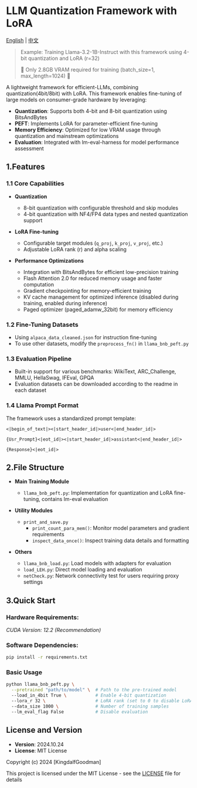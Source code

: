 # LLM Quantization Framework with LoRA

[English](README.md) | [中文](README_zh-CN.md)

> Example: Training Llama-3.2-1B-Instruct with this framework using 4-bit quantization and LoRA (r=32)
> 
> :rocket: Only 2.8GB VRAM required for training (batch_size=1, max_length=1024) :rocket:

A lightweight framework for efficient-LLMs, combining quantization(4bit/8bit) with LoRA. This framework enables fine-tuning of large models on consumer-grade hardware by leveraging:
- **Quantization**: Supports both 4-bit and 8-bit quantization using BitsAndBytes
- **PEFT**: Implements LoRA for parameter-efficient fine-tuning
- **Memory Efficiency**: Optimized for low VRAM usage through quantization and mainstream optimizations
- **Evaluation**: Integrated with lm-eval-harness for model performance assessment
 
## 1.Features

### 1.1 Core Capabilities

- **Quantization**
  - 8-bit quantization with configurable threshold and skip modules
  - 4-bit quantization with NF4/FP4 data types and nested quantization support


- **LoRA Fine-tuning**
  - Configurable target modules (`q_proj`, `k_proj`, `v_proj`, etc.)
  - Adjustable LoRA rank (r) and alpha scaling

- **Performance Optimizations**
  - Integration with BitsAndBytes for efficient low-precision training
  - Flash Attention 2.0 for reduced memory usage and faster computation
  - Gradient checkpointing for memory-efficient training
  - KV cache management for optimized inference (disabled during training, enabled during inference)
  - Paged optimizer (paged_adamw_32bit) for memory efficiency

### 1.2 Fine-Tuning Datasets

- Using `alpaca_data_cleaned.json` for instruction fine-tuning
- To use other datasets, modify the `preprocess_fn()` in `llama_bnb_peft.py`

### 1.3 Evaluation Pipeline

- Built-in support for various benchmarks: WikiText, ARC_Challenge, MMLU, HellaSwag, IFEval, GPQA
- Evaluation datasets can be downloaded according to the readme in each dataset

### 1.4 Llama Prompt Format

The framework uses a standardized prompt template:

```
<|begin_of_text|><|start_header_id|>user<|end_header_id|>

{Usr_Prompt}<|eot_id|><|start_header_id|>assistant<|end_header_id|>

{Response}<|eot_id|>
```

## 2.File Structure
- **Main Training Module**
  - `llama_bnb_peft.py`: Implementation for quantization and LoRA fine-tuning, contains lm-eval evaluation

- **Utility Modules**
  - `print_and_save.py`
    - `print_count_para_mem()`: Monitor model parameters and gradient requirements
    - `inspect_data_once()`: Inspect training data details and formatting

- **Others**
  - `llama_bnb_load.py`: Load models with adapters for evaluation
  - `load_LEH.py`: Direct model loading and evaluation
  - `netCheck.py`: Network connectivity test for users requiring proxy settings

## 3.Quick Start

### Hardware Requirements:
*CUDA Version: 12.2 (Recommendation)*

### Software Dependencies:
```bash
pip install -r requirements.txt
```

### Basic Usage

```bash
python llama_bnb_peft.py \
  --pretrained "path/to/model" \  # Path to the pre-trained model
  --load_in_4bit True \           # Enable 4-bit quantization
  --lora_r 32 \                   # LoRA rank (set to 0 to disable LoRA)
  --data_size 1000 \              # Number of training samples
  --lm_eval_flag False            # Disable evaluation
```

## License and Version
- **Version**: 2024.10.24
- **License**: MIT License

Copyright (c) 2024 [KingdalfGoodman]

This project is licensed under the MIT License - see the [LICENSE](LICENSE) file for details
